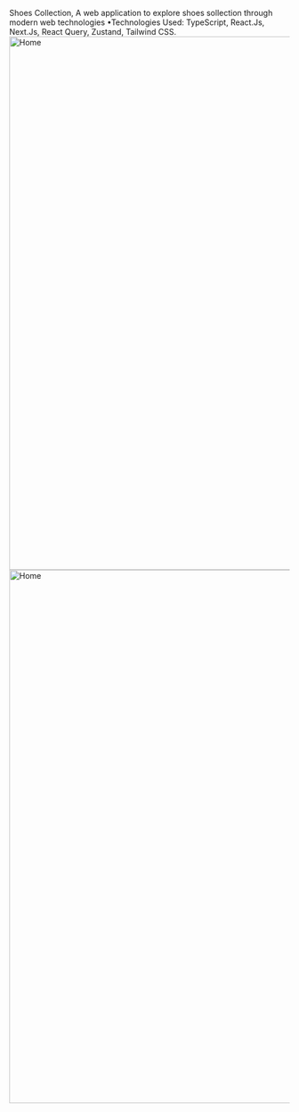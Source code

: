 Shoes Collection, A web application to explore shoes sollection through modern web technologies
•Technologies Used: TypeScript, React.Js, Next.Js, React Query, Zustand, Tailwind CSS.
<img width="957" alt="Home" src="https://github.com/One-Fist-Man/Pokemon-Treasure/blob/main/home.PNG">
<img width="957" alt="Home" src="https://github.com/One-Fist-Man/Pokemon-Treasure/blob/main/details.PNG">
